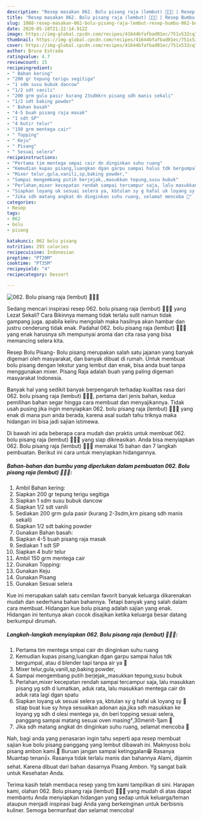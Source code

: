```yaml
---
description: "Resep masakan 062. Bolu pisang raja (lembut) 🍌🍌🍌 | Resep Bumbu 062. Bolu pisang raja (lembut) 🍌🍌🍌 Yang Menggugah Selera"
title: "Resep masakan 062. Bolu pisang raja (lembut) 🍌🍌🍌 | Resep Bumbu 062. Bolu pisang raja (lembut) 🍌🍌🍌 Yang Menggugah Selera"
slug: 1088-resep-masakan-062-bolu-pisang-raja-lembut-resep-bumbu-062-bolu-pisang-raja-lembut-yang-menggugah-selera
date: 2020-05-18T21:22:14.912Z
image: https://img-global.cpcdn.com/recipes/41644bfafbad01ec/751x532cq70/062-bolu-pisang-raja-lembut-🍌🍌🍌-foto-resep-utama.jpg
thumbnail: https://img-global.cpcdn.com/recipes/41644bfafbad01ec/751x532cq70/062-bolu-pisang-raja-lembut-🍌🍌🍌-foto-resep-utama.jpg
cover: https://img-global.cpcdn.com/recipes/41644bfafbad01ec/751x532cq70/062-bolu-pisang-raja-lembut-🍌🍌🍌-foto-resep-utama.jpg
author: Bruce Estrada
ratingvalue: 4.7
reviewcount: 15
recipeingredient:
- " Bahan kering"
- "200 gr tepung terigu segitiga"
- "1 sdm susu bubuk dancow"
- "1/2 sdt vanili"
- "200 grm gula pasir kurang 23sdmkrn pisang sdh manis sekali"
- "1/2 sdt baking powder"
- " Bahan basah"
- "4-5 buah pisang raja masak"
- "1 sdt SP"
- "4 butir telur"
- "150 grm mentega cair"
- " Topping"
- " Keju"
- " Pisang"
- " Sesuai selera"
recipeinstructions:
- "Pertama tim mentega smpai cair dn dinginkan suhu ruang"
- "Kemudian kupas pisang,luangkan dgan garpu sampai halus tdk bergumpal, atau d blender tapi tanpa air ya 🙂"
- "Mixer telur,gula,vanili,sp,baking powder,"
- "Sampai mengembang putih berjejak,,masukkan tepung,susu bubuk"
- "Perlahan,mixer kecepatan rendah sampai tercampur saja, lalu masukkan pisang yg sdh d lumatkan, aduk rata, lalu masukkan mentega cair dn aduk rata lagi dgan spatu"
- "Siapkan loyang uk sesuai selera ya, kbtulan sy g hafal uk loyang sy 🤭 stiap buat kue sy hnya sesuaikan adonan aja,jika sdh masukkan ke loyang yg sdh d olesi mentega ya, dn beri topping sesuai selera, panggang sampai matang sesuai oven masing²,30menit-1jam 🙂"
- "Jika sdh matang angkat dn dinginkan suhu ruang, selamat mencoba 🙂"
categories:
- Resep
tags:
- 062
- bolu
- pisang

katakunci: 062 bolu pisang 
nutrition: 293 calories
recipecuisine: Indonesian
preptime: "PT20M"
cooktime: "PT35M"
recipeyield: "4"
recipecategory: Dessert

---
```



![062. Bolu pisang raja (lembut) 🍌🍌🍌](https://img-global.cpcdn.com/recipes/41644bfafbad01ec/751x532cq70/062-bolu-pisang-raja-lembut-🍌🍌🍌-foto-resep-utama.jpg)

Sedang mencari inspirasi resep 062. bolu pisang raja (lembut) 🍌🍌🍌 yang Lezat Sekali? Cara Bikinnya memang tidak terlalu sulit namun tidak gampang juga. apabila keliru mengolah maka hasilnya akan hambar dan justru cenderung tidak enak. Padahal 062. bolu pisang raja (lembut) 🍌🍌🍌 yang enak harusnya sih mempunyai aroma dan cita rasa yang bisa memancing selera kita.

Resep Bolu Pisang- Bolu pisang merupakan salah satu jajanan yang banyak digemari oleh masyarakat, dan banyak dibuat di rumah. Untuk membuat bolu pisang dengan tekstur yang lembut dan enak, bisa anda buat tanpa menggunakan mixer. Pisang Raja adalah buah yang paling digemari masyarakat Indonesia.

Banyak hal yang sedikit banyak berpengaruh terhadap kualitas rasa dari 062. bolu pisang raja (lembut) 🍌🍌🍌, pertama dari jenis bahan, kedua pemilihan bahan segar hingga cara membuat dan menyajikannya. Tidak usah pusing jika ingin menyiapkan 062. bolu pisang raja (lembut) 🍌🍌🍌 yang enak di mana pun anda berada, karena asal sudah tahu triknya maka hidangan ini bisa jadi sajian istimewa.


Di bawah ini ada beberapa cara mudah dan praktis untuk membuat 062. bolu pisang raja (lembut) 🍌🍌🍌 yang siap dikreasikan. Anda bisa menyiapkan 062. Bolu pisang raja (lembut) 🍌🍌🍌 memakai 15 bahan dan 7 langkah pembuatan. Berikut ini cara untuk menyiapkan hidangannya.

<!--inarticleads1-->

##### Bahan-bahan dan bumbu yang diperlukan dalam pembuatan 062. Bolu pisang raja (lembut) 🍌🍌🍌:

1. Ambil  Bahan kering:
1. Siapkan 200 gr tepung terigu segitiga
1. Siapkan 1 sdm susu bubuk dancow
1. Siapkan 1/2 sdt vanili
1. Sediakan 200 grm gula pasir (kurang 2-3sdm,krn pisang sdh manis sekali)
1. Siapkan 1/2 sdt baking powder
1. Gunakan  Bahan basah:
1. Siapkan 4-5 buah pisang raja masak
1. Sediakan 1 sdt SP
1. Siapkan 4 butir telur
1. Ambil 150 grm mentega cair
1. Gunakan  Topping:
1. Gunakan  Keju
1. Gunakan  Pisang
1. Gunakan  Sesuai selera


Kue ini merupakan salah satu cemilan favorit banyak keluarga dikarenakan mudah dan sederhana bahan bahannya. Tetapi banyak yang salah dalam cara membuat. Hidangan kue bolu pisang adalah sajian yang enak. Hidangan ini tentunya akan cocok disajikan ketika keluarga besar datang berkumpul dirumah. 

<!--inarticleads2-->

##### Langkah-langkah menyiapkan 062. Bolu pisang raja (lembut) 🍌🍌🍌:

1. Pertama tim mentega smpai cair dn dinginkan suhu ruang
1. Kemudian kupas pisang,luangkan dgan garpu sampai halus tdk bergumpal, atau d blender tapi tanpa air ya 🙂
1. Mixer telur,gula,vanili,sp,baking powder,
1. Sampai mengembang putih berjejak,,masukkan tepung,susu bubuk
1. Perlahan,mixer kecepatan rendah sampai tercampur saja, lalu masukkan pisang yg sdh d lumatkan, aduk rata, lalu masukkan mentega cair dn aduk rata lagi dgan spatu
1. Siapkan loyang uk sesuai selera ya, kbtulan sy g hafal uk loyang sy 🤭 stiap buat kue sy hnya sesuaikan adonan aja,jika sdh masukkan ke loyang yg sdh d olesi mentega ya, dn beri topping sesuai selera, panggang sampai matang sesuai oven masing²,30menit-1jam 🙂
1. Jika sdh matang angkat dn dinginkan suhu ruang, selamat mencoba 🙂


Nah, bagi anda yang penasaran ingin tahu seperti apa resep membuat sajian kue bolu pisang panggang yang lembut dibawah ini. Maknyoss bolu pisang ambon kami.🍌 Buruan jangan sampai ketinggalan😁 Rasanya Muantap tenan👍. Rasanya tidak terlalu manis dan bahannya Alami, dijamin sehat. Karena dibuat dari bahan dasarnya Pisang Ambon. Yg sangat baik untuk Kesehatan Anda. 

Terima kasih telah membaca resep yang tim kami tampilkan di sini. Harapan kami, olahan 062. Bolu pisang raja (lembut) 🍌🍌🍌 yang mudah di atas dapat membantu Anda menyiapkan hidangan yang sedap untuk keluarga/teman ataupun menjadi inspirasi bagi Anda yang berkeinginan untuk berbisnis kuliner. Semoga bermanfaat dan selamat mencoba!

